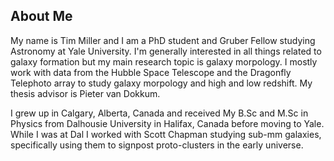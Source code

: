 ## About Me

My name is Tim Miller and I am a PhD student and Gruber Fellow studying Astronomy at Yale University. I'm generally interested in all things related to galaxy formation but my main research topic is galaxy morpology. I mostly work with data from the Hubble Space Telescope and the Dragonfly Telephoto array to study galaxy morpology and high and low redshift. My thesis advisor is Pieter van Dokkum.

I grew up in Calgary, Alberta, Canada and received My B.Sc and M.Sc in Physics from Dalhousie University in Halifax, Canada before moving to Yale. While I was at Dal I worked with Scott Chapman studying sub-mm galaxies, specifically using them to signpost proto-clusters in the early universe.
